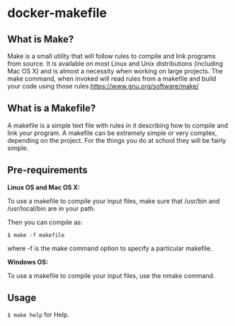 # docker-makefile

## What is Make?
Make is a small utility that will follow rules to compile and link programs from source. It is available on most Linux and Unix distributions (including Mac OS X) and is almost a necessity when working on large projects. 
The make command, when invoked will read rules from a makefile and build your code using those rules.https://www.gnu.org/software/make/

## What is a Makefile?
A makefile is a simple text file with rules in it describing how to compile and link your program. A makefile can be extremely simple or very complex, depending on the project. For the things you do at school they will be fairly simple.

## Pre-requirements

**Linux OS and Mac OS X:**

To use a makefile to compile your input files, make sure that /usr/bin and /usr/local/bin are in your path.

Then you can compile as:

`$ make -f makefile`

where -f is the make command option to specify a particular makefile.

**Windows OS:**

To use a makefile to compile your input files, use the nmake command.

## Usage

`$ make help` for Help.
